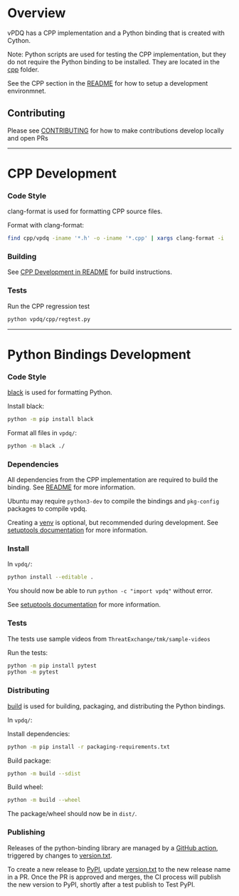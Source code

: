 # Overview

vPDQ has a CPP implementation and a Python binding that is created with Cython.

Note: Python scripts are used for testing the CPP implementation, but they do not require the Python binding to be installed. They are located in the [cpp](./cpp) folder.

See the CPP section in the [README](./README.md#cpp-implementation) for how to setup a development environmnet.

## Contributing
Please see [CONTRIBUTING](../CONTRIBUTING.md) for how to make contributions develop locally and open PRs

---

# CPP Development

### Code Style

clang-format is used for formatting CPP source files.

Format with clang-format:
```sh
find cpp/vpdq -iname '*.h' -o -iname '*.cpp' | xargs clang-format -i
```

### Building

See [CPP Development in README](./README.md#building) for build instructions.

### Tests

Run the CPP regression test
```sh
python vpdq/cpp/regtest.py
```

---

# Python Bindings Development

### Code Style

[black](https://pypi.org/project/black/) is used for formatting Python.

Install black:
```sh
python -m pip install black
```

Format all files in `vpdq/`:

```sh
python -m black ./
```

### Dependencies

All dependencies from the CPP implementation are required to build the binding. See [README](./README.md#cpp-implementation) for more information.

Ubuntu may require `python3-dev` to compile the bindings and `pkg-config` packages to compile vpdq.

Creating a [venv](https://docs.python.org/3/library/venv.html) is optional, but recommended during development. See [setuptools documentation](https://setuptools.pypa.io/en/latest/userguide/development_mode.html) for more information.


### Install

In `vpdq/`:
```sh
python install --editable .
```

You should now be able to run `python -c "import vpdq"` without error.

See [setuptools documentation](https://setuptools.pypa.io/en/latest/userguide/development_mode.html) for more information.

### Tests

The tests use sample videos from `ThreatExchange/tmk/sample-videos`

Run the tests:
```sh
python -m pip install pytest
python -m pytest
```

### Distributing

[build](https://github.com/pypa/build) is used for building, packaging, and distributing the Python bindings.

In `vpdq/`:

Install dependencies:
```sh
python -m pip install -r packaging-requirements.txt
```

Build package:
```sh
python -m build --sdist 
```

Build wheel:
```sh
python -m build --wheel
```

The package/wheel should now be in `dist/`.

### Publishing

Releases of the python-binding library are managed by a [GitHub action](../.github/workflows/vpdq-release.yaml), triggered by changes to [version.txt](./version.txt).

To create a new release to [PyPI](https://pypi.org/project/vpdq/), update [version.txt](./version.txt) to the new release name in a PR. Once the PR is approved and merges, the CI process will publish the new version to PyPI, shortly after a test publish to Test PyPI.